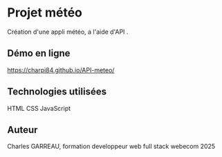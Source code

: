 # Projet météo
Création d'une appli météo, a l'aide d'API . 
 ## Démo en ligne
 https://charpi84.github.io/API-meteo/
 ## Technologies utilisées
 HTML
 CSS
 JavaScript
 ## Auteur
 Charles GARREAU, formation developpeur web full stack webecom 2025
